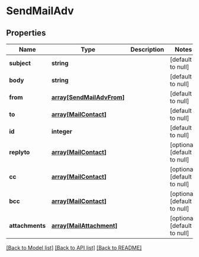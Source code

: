 # SendMailAdv

## Properties
Name | Type | Description | Notes
------------ | ------------- | ------------- | -------------
**subject** | **string** |  | [default to null]
**body** | **string** |  | [default to null]
**from** | [**array[SendMailAdvFrom]**](SendMailAdvFrom.md) |  | [default to null]
**to** | [**array[MailContact]**](MailContact.md) |  | [default to null]
**id** | **integer** |  | [default to null]
**replyto** | [**array[MailContact]**](MailContact.md) |  | [optional] [default to null]
**cc** | [**array[MailContact]**](MailContact.md) |  | [optional] [default to null]
**bcc** | [**array[MailContact]**](MailContact.md) |  | [optional] [default to null]
**attachments** | [**array[MailAttachment]**](MailAttachment.md) |  | [optional] [default to null]

[[Back to Model list]](../README.md#documentation-for-models) [[Back to API list]](../README.md#documentation-for-api-endpoints) [[Back to README]](../README.md)


